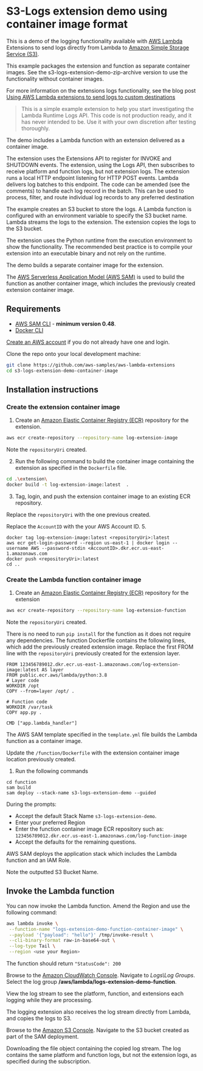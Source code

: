 # S3-Logs extension demo using container image format

This is a demo of the logging functionality available with [AWS Lambda](https://aws.amazon.com/lambda/) Extensions to send logs directly from Lambda to [Amazon Simple Storage Service (S3)](https://aws.amazon.com/s3/).

This example packages the extension and function as separate container images. See the s3-logs-extension-demo-zip-archive version to use the functionality without container images.

For more information on the extensions logs functionality, see the blog post [Using AWS Lambda extensions to send logs to custom destinations](https://aws.amazon.com/blogs/compute/using-aws-lambda-extensions-to-send-logs-to-custom-destinations/)

> This is a simple example extension to help you start investigating the Lambda Runtime Logs API. This code is not production ready, and it has never intended to be. Use it with your own discretion after testing thoroughly.  

The demo includes a Lambda function with an extension delivered as a container image.

The extension uses the Extensions API to register for INVOKE and SHUTDOWN events. The extension, using the Logs API, then subscribes to receive platform and function logs, but not extension logs. The extension runs a local HTTP endpoint listening for HTTP POST events. Lambda delivers log batches to this endpoint. The code can be amended (see the comments) to handle each log record in the batch. This can be used to process, filter, and route individual log records to any preferred destination

The example creates an S3 bucket to store the logs. A Lambda function is configured with an environment variable to specify the S3 bucket name. Lambda streams the logs to the extension. The extension copies the logs to the S3 bucket.

The extension uses the Python runtime from the execution environment to show the functionality. The recommended best practice is to compile your extension into an executable binary and not rely on the runtime.

The demo builds a separate container image for the extension.

The [AWS Serverless Application Model (AWS SAM)](https://docs.aws.amazon.com/serverless-application-model/latest/developerguide/serverless-sam-cli-install.html) is used to build the function as another container image, which includes the previously created extension container image.

## Requirements

* [AWS SAM CLI](https://docs.aws.amazon.com/serverless-application-model/latest/developerguide/serverless-sam-cli-install.html) - **minimum version 0.48**.
* [Docker CLI](https://docs.docker.com/get-docker/)

[Create an AWS account](https://portal.aws.amazon.com/gp/aws/developer/registration/index.html) if you do not already have one and login.

Clone the repo onto your local development machine:
```bash
git clone https://github.com/aws-samples/aws-lambda-extensions
cd s3-logs-extension-demo-container-image
```

## Installation instructions

### Create the extension container image
1. Create an [Amazon Elastic Container Registry (ECR)](https://aws.amazon.com/ecr/) repository for the extension.
```bash
aws ecr create-repository --repository-name log-extension-image
```
Note the `repositoryUri` created.

2. Run the following command to build the container image containing the extension as specified in the `Dockerfile` file.
```bash
cd .\extension\
docker build -t log-extension-image:latest  .
```
3. Tag, login, and push the extension container image to an existing ECR repository.

Replace the `repositoryUri` with the one previous created.

Replace the `AccountID` with the your AWS Account ID.
5. 
```
docker tag log-extension-image:latest <repositoryUri>:latest
aws ecr get-login-password --region us-east-1 | docker login --username AWS --password-stdin <AccountID>.dkr.ecr.us-east-1.amazonaws.com
docker push <repositoryUri>:latest
cd ..
```
### Create the Lambda function container image

1. Create an [Amazon Elastic Container Registry (ECR)](https://aws.amazon.com/ecr/) repository for the extension
```bash
aws ecr create-repository --repository-name log-extension-function
```

Note the `repositoryUri` created.

There is no need to run `pip install` for the function as it does not require any dependencies. The function Dockerfile contains the following lines, which add the previously created extension image. Replace the first FROM line with the `repositoryUri` previously created for the extension layer.

```
FROM 123456789012.dkr.ecr.us-east-1.amazonaws.com/log-extension-image:latest AS layer
FROM public.ecr.aws/lambda/python:3.8
# Layer code
WORKDIR /opt
COPY --from=layer /opt/ .

# Function code
WORKDIR /var/task
COPY app.py .

CMD ["app.lambda_handler"]
```

The AWS SAM template specified in the `template.yml` file builds the Lambda function as a container image.

Update the `/function/Dockerfile` with the extension container image location previously created.

1. Run the following commands

```
cd function
sam build
sam deploy --stack-name s3-logs-extension-demo --guided

```

During the prompts:

* Accept the default Stack Name `s3-logs-extension-demo`.
* Enter your preferred Region
* Enter the function container image ECR repository such as: `123456789012.dkr.ecr.us-east-1.amazonaws.com/log-function-image`
* Accept the defaults for the remaining questions.

AWS SAM deploys the application stack which includes the Lambda function and an IAM Role. 

Note the outputted S3 Bucket Name.

## Invoke the Lambda function
You can now invoke the Lambda function. Amend the Region and use the following command:
```bash
aws lambda invoke \
 --function-name "logs-extension-demo-function-container-image" \
 --payload '{"payload": "hello"}' /tmp/invoke-result \
 --cli-binary-format raw-in-base64-out \
 --log-type Tail \
 --region <use your Region>
```
The function should return `"StatusCode": 200`

Browse to the [Amazon CloudWatch Console](https://console.aws.amazon.com/cloudwatch). Navigate to *Logs\Log Groups*. Select the log group **/aws/lambda/logs-extension-demo-function**.

View the log stream to see the platform, function, and extensions each logging while they are processing.

The logging extension also receives the log stream directly from Lambda, and copies the logs to S3.

Browse to the [Amazon S3 Console](https://console.aws.amazon.com/S3). Navigate to the S3 bucket created as part of the SAM deployment. 

Downloading the file object containing the copied log stream. The log contains the same platform and function logs, but not the extension logs, as specified during the subscription.